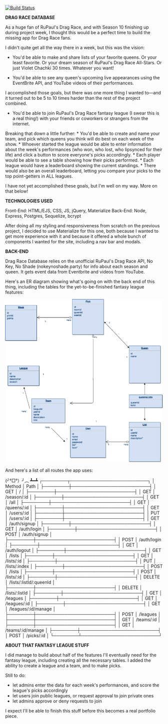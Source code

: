 [![Build Status](https://travis-ci.org/jayhatha/rpdr-tracker.svg?branch=master)](https://travis-ci.org/jayhatha/rpdr-tracker)

**DRAG RACE DATABASE**

As a huge fan of RuPaul's Drag Race, and with Season 10 finishing up during project week, I thought this would be a perfect time to build the missing app for Drag Race fans.

I didn't quite get all the way there in a week, but this was the vision:

* You'd be able to make and share lists of your favorite queens. Or your least favorite. Or your dream season of RuPaul's Drag Race All-Stars. Or just Violet Chachki 30 times. Whatever you want!

* You'd be able to see any queen's upcoming live appearances using the EventBrite API, and YouTube videos of their performances.

I accomplished those goals, but there was one more thing I wanted to—and it turned out to be 5 to 10 times harder than the rest of the project combined.

* You'd be able to join RuPaul's Drag Race fantasy league (I swear this is a real thing!) with your friends or coworkers or strangers from the internet.

Breaking that down a little further:
    * You'd be able to create and name your team, and pick which queens you think will do best on each week of the show.
    * Whoever started the league would be able to enter information about the week's performances (who won, who lost, who lipsynced for their life) and click a button to score everyone's picks accordingly.
    * Each player would be able to see a table showing how their picks performed.
    * Each league would have a leaderboard showing the current standings.
    * There would also be an overall leaderboard, letting you compare your picks to the top point-getters in ALL leagues.

I have not yet accomplished these goals, but I'm well on my way. More on that below!

**TECHNOLOGIES USED**

Front-End: HTML/EJS, CSS, JS, jQuery, Materialize
Back-End: Node, Express, Postgres, Sequelize, bcrypt

After doing all my styling and responsiveness from scratch on the previous project, I decided to use Materialize for this one, both because I wanted to get more experience with it and because it offered a whole bunch of components I wanted for the site, including a nav bar and modals.


**BACK-END**

Drag Race Database relies on the unofficial RuPaul's Drag Race API, No Key, No Shade (nokeynoshade.party) for info about each season and queen. It gets event data from Eventbrite and videos from YouTube.

Here's an ER diagram showing what's going on with the back end of this thing, including the tables for the yet-to-be-finished fantasy league features:

![erd](/screengrabs/dragraceerd.png)


And here's a list of all routes the app uses:

(╯°□°）╯︵ ┻━┻
┌────────┬─────────────────────────┐
│ Method │ Path                    │
├────────┼─────────────────────────┤
│ GET    │ /                       │
├────────┼─────────────────────────┤
│ GET    │ /season/:id             │
├────────┼─────────────────────────┤
│ GET    │ /all                    │
├────────┼─────────────────────────┤
│ GET    │ /queens/:id             │
├────────┼─────────────────────────┤
│ GET    │ /users/:id              │
├────────┼─────────────────────────┤
│ PUT    │ /users/:id              │
├────────┼─────────────────────────┤
│ GET    │ /auth/signup            │
├────────┼─────────────────────────┤
│ GET    │ /auth/login             │
├────────┼─────────────────────────┤
│ POST   │ /auth/signup            │
├────────┼─────────────────────────┤
│ POST   │ /auth/login             │
├────────┼─────────────────────────┤
│ GET    │ /auth/logout            │
├────────┼─────────────────────────┤
│ GET    │ /lists                  │
├────────┼─────────────────────────┤
│ GET    │ /lists/:id              │
├────────┼─────────────────────────┤
│ PUT    │ /lists/:index           │
├────────┼─────────────────────────┤
│ POST   │ /lists                  │
├────────┼─────────────────────────┤
│ POST   │ /lists/:id              │
├────────┼─────────────────────────┤
│ DELETE │ /lists/:listId/:queenId │
├────────┼─────────────────────────┤
│ DELETE │ /lists/:listId          │
├────────┼─────────────────────────┤
│ GET    │ /leagues                │
├────────┼─────────────────────────┤
│ GET    │ /leagues/:id            │
├────────┼─────────────────────────┤
│ GET    │ /leagues/:id/manage     │
├────────┼─────────────────────────┤
│ POST   │ /leagues                │
├────────┼─────────────────────────┤
│ GET    │ /teams/:id              │
├────────┼─────────────────────────┤
│ GET    │ /teams/:id/manage       │
├────────┼─────────────────────────┤
│ POST   │ /picks/:id              │
└────────┴─────────────────────────┘

**ABOUT THAT FANTASY LEAGUE STUFF**

I did manage to build about half of the features I'll eventually need for the fantasy league, including creating all the necessary tables. I added the ability to create a league and a team, and to make picks.

Still to do:

   * let admins enter the data for each week's performances, and score the league's picks accordingly
   * let users join public leagues, or request approval to join private ones
   * let admins approve or deny requests to join

 I expect I'll be able to finish this stuff before this becomes a real portfolio piece.
